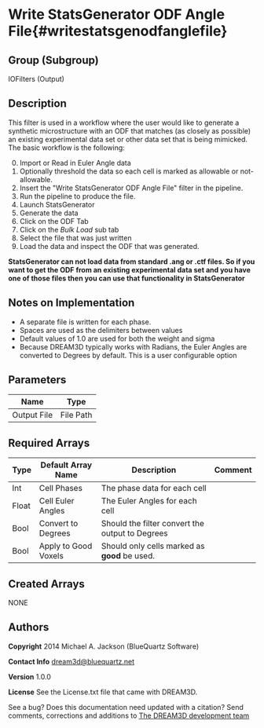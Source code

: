Write StatsGenerator ODF Angle File{#writestatsgenodfanglefile}
=====

## Group (Subgroup) ##

IOFilters (Output)


## Description ##

This filter is used in a workflow where the user would like to generate a synthetic microstructure with an ODF that matches (as closely as possible) an existing experimental data set or other data set that is being mimicked. The basic workflow is the following:

0. Import or Read in Euler Angle data
1. Optionally threshold the data so each cell is marked as allowable or not-allowable.
2. Insert the "Write StatsGenerator ODF Angle File" filter in the pipeline.
3. Run the pipeline to produce the file.
4. Launch StatsGenerator
5. Generate the data
6. Click on the ODF Tab
7. Click on the *Bulk Load* sub tab
8. Select the file that was just written
9. Load the data and inspect the ODF that was generated.


**StatsGenerator can not load data from standard .ang or .ctf files. So if you want to get the ODF from an existing experimental data set and you have one of those files then you can use that functionality in StatsGenerator**

## Notes on Implementation ##

+ A separate file is written for each phase.
+ Spaces are used as the delimiters between values
+ Default values of 1.0 are used for both the weight and sigma
+ Because DREAM3D typically works with Radians, the Euler Angles are converted to Degrees by default. This is a user configurable option



## Parameters ##
| Name             | Type |
|------------------|------|
| Output File | File Path |  


## Required Arrays ##

| Type | Default Array Name | Description | Comment |
|--------|----------------------------|-----------------|---------------|
| Int  | Cell Phases                   | The phase data for each cell                 |    |  
| Float | Cell Euler Angles      | The Euler Angles for each cell        |    |  
| Bool | Convert to Degrees    | Should the filter convert the output to Degrees      |    |  
| Bool  | Apply to Good Voxels | Should only cells marked as **good** be used.     |    |  

## Created Arrays ##

NONE

## Authors ##

**Copyright** 2014 Michael A. Jackson (BlueQuartz Software)

**Contact Info** dream3d@bluequartz.net

**Version** 1.0.0

**License**  See the License.txt file that came with DREAM3D.



See a bug? Does this documentation need updated with a citation? Send comments, corrections and additions to [The DREAM3D development team](mailto:dream3d@bluequartz.net?subject=Documentation%20Correction)
